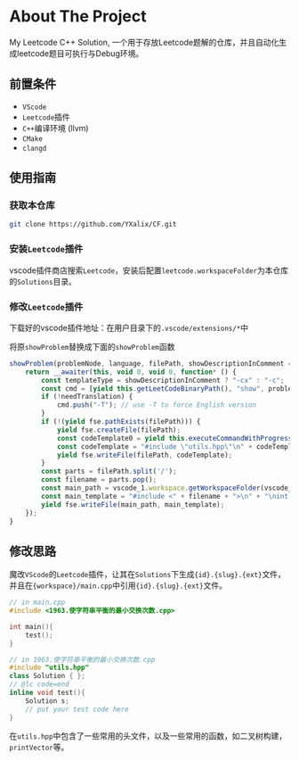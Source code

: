 <!-- ABOUT THE PROJECT -->
# About The Project

My Leetcode C++ Solution, 一个用于存放Leetcode题解的仓库，并且自动化生成leetcode题目可执行与Debug环境。

## 前置条件

- `VScode`
- `Leetcode`插件
- `C++`编译环境 (llvm)
- `CMake`
- `clangd`

## 使用指南

### 获取本仓库

```bash
git clone https://github.com/YXalix/CF.git
```

### 安装`Leetcode`插件

vscode插件商店搜索`Leetcode`，安装后配置`leetcode.workspaceFolder`为本仓库的`Solutions`目录。

### 修改`Leetcode`插件

下载好的vscode插件地址：在用户目录下的`.vscode/extensions/*`中

将原`showProblem`替换成下面的`showProblem`函数

```javascript
showProblem(problemNode, language, filePath, showDescriptionInComment = false, needTranslation) {
    return __awaiter(this, void 0, void 0, function* () {
        const templateType = showDescriptionInComment ? "-cx" : "-c";
        const cmd = [yield this.getLeetCodeBinaryPath(), "show", problemNode.id, templateType, "-l", language];
        if (!needTranslation) {
            cmd.push("-T"); // use -T to force English version
        }
        if (!(yield fse.pathExists(filePath))) {
            yield fse.createFile(filePath);
            const codeTemplate0 = yield this.executeCommandWithProgressEx("Fetching problem data...", this.nodeExecutable, cmd);
            const codeTemplate = "#include \"utils.hpp\"\n" + codeTemplate0 + "\ninline void test(){\n\tSolution s;\n}";
            yield fse.writeFile(filePath, codeTemplate);
        }
        const parts = filePath.split('/');
        const filename = parts.pop();
        const main_path = vscode_1.workspace.getWorkspaceFolder(vscode_1.Uri.file(filePath)).uri.fsPath + "/main.cpp";
        const main_template = "#include <" + filename + ">\n" + "\nint main(){\n\ttest();\n}"
        yield fse.writeFile(main_path, main_template);
    });
}
```

## 修改思路

魔改`VScode`的`Leetcode`插件，让其在`Solutions`下生成`{id}.{slug}.{ext}`文件，并且在`{workspace}/main.cpp`中引用`{id}.{slug}.{ext}`文件。

```cpp
// in main.cpp
#include <1963.使字符串平衡的最小交换次数.cpp>

int main(){
    test();
}
```

```cpp
// in 1963.使字符串平衡的最小交换次数.cpp
#include "utils.hpp"
class Solution { };
// @lc code=end
inline void test(){
    Solution s;
    // put your test code here
}
```

在`utils.hpp`中包含了一些常用的头文件，以及一些常用的函数，如二叉树构建，`printVector`等。
